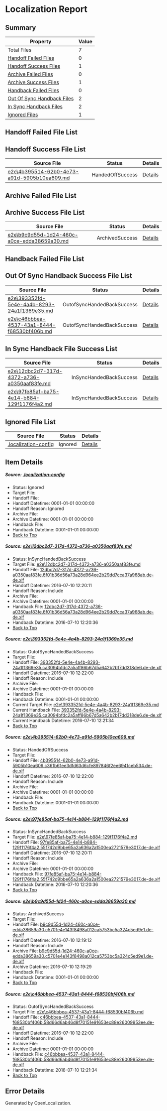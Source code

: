 # <a name='report-top'></a> Localization Report

## Summary
 Property | Value 
 -------- | ----- 
 Total Files | 7
[ Handoff Failed Files ](#handoff-failed-list)| 0
[ Handoff Success Files ](#handoff-success-list)| 1
[ Archive Failed Files ](#archive-failed-list)| 0
[ Archive Success Files ](#archive-success-list)| 1
[ Handback Failed Files ](#handback-failed-list)| 0
[ Out Of Sync Handback Files ](#outofsync-handback-success-list)| 2
[ In Sync Handback Files ](#insync-handback-success-list)| 2
[ Ignored Files ](#ignored-list)| 1

## <a name='handoff-failed-list'></a> Handoff Failed File List

## <a name='handoff-success-list'></a> Handoff Success File List
 Source File | Status | Details 
 ----------- | ------ | ------- 
 [e2e\4b395514-62b0-4e73-a91d-5905b10ea609.md](https://github.com/OpenLocalizationTestOrg/oltest/blob/7cd893088e6f188d4f05a0cc87d9954a3bc75190/e2e/4b395514-62b0-4e73-a91d-5905b10ea609.md) | HandedOffSuccess | [Details](#46e770f6cd669ced9ce7718ace76f7e664ba8bee3)

## <a name='archive-failed-list'></a> Archive Failed File List

## <a name='archive-success-list'></a> Archive Success File List
 Source File | Status | Details 
 ----------- | ------ | ------- 
 [e2e\b9c9d55d-1d24-460c-a0ce-edda38659a30.md](https://github.com/OpenLocalizationTestOrg/oltest/blob/51853b2fd55f923be021989c40e11d330fd8e140/e2e/b9c9d55d-1d24-460c-a0ce-edda38659a30.md) | ArchivedSuccess | [Details](#a6e31e15bb11eebfcf3f4748cef6f61d585424905)

## <a name='handback-failed-list'></a> Handback Failed File List

## <a name='outofsync-handback-success-list'></a> Out Of Sync Handback Success File List
 Source File | Status | Details 
 ----------- | ------ | ------- 
 [e2e\393352fd-5e4e-4a4b-8293-24a1f1369e35.md](https://github.com/OpenLocalizationTestOrg/oltest/blob/aa6e8cfdbbb3f5605ef71c8e1655d75cfdf963f6/e2e/393352fd-5e4e-4a4b-8293-24a1f1369e35.md) | OutofSyncHandedBackSuccess | [Details](#6eaa377f7c8690d00cd2ec527bcb0d4857e48d692)
 [e2e\c46bbbea-4537-43a1-8444-f68530bf406b.md](https://github.com/OpenLocalizationTestOrg/oltest/blob/42befc167e975e115a227ff5dfc82c7dad03a8c2/e2e/c46bbbea-4537-43a1-8444-f68530bf406b.md) | OutofSyncHandedBackSuccess | [Details](#da20fa2524bf2d690389a9c2a1f9380a38d482436)

## <a name='insync-handback-success-list'></a> In Sync Handback File Success List
 Source File | Status | Details 
 ----------- | ------ | ------- 
 [e2e\12dbc2d7-317d-4372-a736-a0350aaf83fe.md](https://github.com/OpenLocalizationTestOrg/oltest/blob/7dd3ee7b2e6f10d2284779ab5583cee1064e1944/e2e/12dbc2d7-317d-4372-a736-a0350aaf83fe.md) | InSyncHandedBackSuccess | [Details](#bf4be85aad9e7878263d6fd93f77f56197491aa71)
 [e2e\97fe85af-ba75-4e14-b884-129f1176f4a2.md](https://github.com/OpenLocalizationTestOrg/oltest/blob/7dd3ee7b2e6f10d2284779ab5583cee1064e1944/e2e/97fe85af-ba75-4e14-b884-129f1176f4a2.md) | InSyncHandedBackSuccess | [Details](#c60551f912d67c3bc67604817881ff2cac2212e14)

## <a name='ignored-list'></a> Ignored File List
 Source File | Status | Details 
 ----------- | ------ | ------- 
 [.localization-config](https://github.com/OpenLocalizationTestOrg/oltest/blob/aa6e8cfdbbb3f5605ef71c8e1655d75cfdf963f6/.localization-config) | Ignored | [Details](#3d4f252ac210baf56311d7e97dcc2db10974dbd20)

## Item Details
##### <a name='3d4f252ac210baf56311d7e97dcc2db10974dbd20'></a> Source: [.localization-config](https://github.com/OpenLocalizationTestOrg/oltest/blob/aa6e8cfdbbb3f5605ef71c8e1655d75cfdf963f6/.localization-config)
* Status: Ignored
* Target File: 
* Handoff File: 
* Handoff Datetime: 0001-01-01 00:00:00
* Handoff Reason: Ignored
* Archive File: 
* Archive Datetime: 0001-01-01 00:00:00
* Handback File: 
* Handback Datetime: 0001-01-01 00:00:00
* [Back to Top](#report-top)

##### <a name='bf4be85aad9e7878263d6fd93f77f56197491aa71'></a> Source: [e2e\12dbc2d7-317d-4372-a736-a0350aaf83fe.md](https://github.com/OpenLocalizationTestOrg/oltest/blob/7dd3ee7b2e6f10d2284779ab5583cee1064e1944/e2e/12dbc2d7-317d-4372-a736-a0350aaf83fe.md)
* Status: InSyncHandedBackSuccess
* Target File: [e2e\12dbc2d7-317d-4372-a736-a0350aaf83fe.md](https://github.com/OpenLocalizationTestOrg/oltest-dede-fly/blob/81d125b369fc5cb156c7c434fbedac1ea95c81c7/e2e/12dbc2d7-317d-4372-a736-a0350aaf83fe.md)
* Handoff File: [12dbc2d7-317d-4372-a736-a0350aaf83fe.6f01b36d56a73a28d964ee2b29dd7cca37a968ab.de-de.xlf](https://github.com/OpenLocalizationTestOrg/olhandoff-e2e/blob/2b20cb967dcdcf598315b286b5252a5d36fe211f/ol-handoff/OpenLocalizationTestOrg/oltest-dede-fly/ci/12dbc2d7-317d-4372-a736-a0350aaf83fe.6f01b36d56a73a28d964ee2b29dd7cca37a968ab.de-de.xlf)
* Handoff Datetime: 2016-07-10 12:20:11
* Handoff Reason: Include
* Archive File: 
* Archive Datetime: 0001-01-01 00:00:00
* Handback File: [12dbc2d7-317d-4372-a736-a0350aaf83fe.6f01b36d56a73a28d964ee2b29dd7cca37a968ab.de-de.xlf](https://github.com/OpenLocalizationTestOrg/olhandback-e2e/blob/a70f3b68cc3f13db4c49f93ae3875e06c7775269/ol-handback/OpenLocalizationTestOrg/oltest-dede-fly/ci/12dbc2d7-317d-4372-a736-a0350aaf83fe.6f01b36d56a73a28d964ee2b29dd7cca37a968ab.de-de.xlf)
* Handback Datetime: 2016-07-10 12:20:36
* [Back to Top](#report-top)

##### <a name='6eaa377f7c8690d00cd2ec527bcb0d4857e48d692'></a> Source: [e2e\393352fd-5e4e-4a4b-8293-24a1f1369e35.md](https://github.com/OpenLocalizationTestOrg/oltest/blob/aa6e8cfdbbb3f5605ef71c8e1655d75cfdf963f6/e2e/393352fd-5e4e-4a4b-8293-24a1f1369e35.md)
* Status: OutofSyncHandedBackSuccess
* Target File: 
* Handoff File: [393352fd-5e4e-4a4b-8293-24a1f1369e35.ca3094bfdc2a5aff86b67d5a642b2b17dd318de6.de-de.xlf](https://github.com/OpenLocalizationTestOrg/olhandoff-e2e/blob/d8158fb1f1ae19b4a5412a940ad5a32daab1e65f/ol-handoff/OpenLocalizationTestOrg/oltest-dede-fly/ci/mt/393352fd-5e4e-4a4b-8293-24a1f1369e35.ca3094bfdc2a5aff86b67d5a642b2b17dd318de6.de-de.xlf)
* Handoff Datetime: 2016-07-10 12:22:00
* Handoff Reason: Include
* Archive File: 
* Archive Datetime: 0001-01-01 00:00:00
* Handback File: 
* Handback Datetime: 0001-01-01 00:00:00
* Current Target File: [e2e\393352fd-5e4e-4a4b-8293-24a1f1369e35.md](https://github.com/OpenLocalizationTestOrg/oltest-dede-fly/blob/a8a0e1ed3ca8c0f2a7bf2076d31b67d2f39f8169/e2e/393352fd-5e4e-4a4b-8293-24a1f1369e35.md)
* Current Handback File: [393352fd-5e4e-4a4b-8293-24a1f1369e35.ca3094bfdc2a5aff86b67d5a642b2b17dd318de6.de-de.xlf](https://github.com/OpenLocalizationTestOrg/olhandback-e2e/blob/f1db0ce55a666de89b570b6e2a8b6421bef3d0da/ol-handback/OpenLocalizationTestOrg/oltest-dede-fly/ci/ht/393352fd-5e4e-4a4b-8293-24a1f1369e35.ca3094bfdc2a5aff86b67d5a642b2b17dd318de6.de-de.xlf)
* Current Handback Datetime: 2016-07-10 12:21:34
* [Back to Top](#report-top)

##### <a name='46e770f6cd669ced9ce7718ace76f7e664ba8bee3'></a> Source: [e2e\4b395514-62b0-4e73-a91d-5905b10ea609.md](https://github.com/OpenLocalizationTestOrg/oltest/blob/7cd893088e6f188d4f05a0cc87d9954a3bc75190/e2e/4b395514-62b0-4e73-a91d-5905b10ea609.md)
* Status: HandedOffSuccess
* Target File: 
* Handoff File: [4b395514-62b0-4e73-a91d-5905b10ea609.c361b61ee3dfd63d6cfe897846f2ee6941ceb534.de-de.xlf](https://github.com/OpenLocalizationTestOrg/olhandoff-e2e/blob/d8158fb1f1ae19b4a5412a940ad5a32daab1e65f/ol-handoff/OpenLocalizationTestOrg/oltest-dede-fly/ci/mt/4b395514-62b0-4e73-a91d-5905b10ea609.c361b61ee3dfd63d6cfe897846f2ee6941ceb534.de-de.xlf)
* Handoff Datetime: 2016-07-10 12:22:00
* Handoff Reason: Include
* Archive File: 
* Archive Datetime: 0001-01-01 00:00:00
* Handback File: 
* Handback Datetime: 0001-01-01 00:00:00
* [Back to Top](#report-top)

##### <a name='c60551f912d67c3bc67604817881ff2cac2212e14'></a> Source: [e2e\97fe85af-ba75-4e14-b884-129f1176f4a2.md](https://github.com/OpenLocalizationTestOrg/oltest/blob/7dd3ee7b2e6f10d2284779ab5583cee1064e1944/e2e/97fe85af-ba75-4e14-b884-129f1176f4a2.md)
* Status: InSyncHandedBackSuccess
* Target File: [e2e\97fe85af-ba75-4e14-b884-129f1176f4a2.md](https://github.com/OpenLocalizationTestOrg/oltest-dede-fly/blob/81d125b369fc5cb156c7c434fbedac1ea95c81c7/e2e/97fe85af-ba75-4e14-b884-129f1176f4a2.md)
* Handoff File: [97fe85af-ba75-4e14-b884-129f1176f4a2.55f742d9bbe65a2a636a2a1500ea2721579e3017.de-de.xlf](https://github.com/OpenLocalizationTestOrg/olhandoff-e2e/blob/2b20cb967dcdcf598315b286b5252a5d36fe211f/ol-handoff/OpenLocalizationTestOrg/oltest-dede-fly/ci/97fe85af-ba75-4e14-b884-129f1176f4a2.55f742d9bbe65a2a636a2a1500ea2721579e3017.de-de.xlf)
* Handoff Datetime: 2016-07-10 12:20:11
* Handoff Reason: Include
* Archive File: 
* Archive Datetime: 0001-01-01 00:00:00
* Handback File: [97fe85af-ba75-4e14-b884-129f1176f4a2.55f742d9bbe65a2a636a2a1500ea2721579e3017.de-de.xlf](https://github.com/OpenLocalizationTestOrg/olhandback-e2e/blob/a70f3b68cc3f13db4c49f93ae3875e06c7775269/ol-handback/OpenLocalizationTestOrg/oltest-dede-fly/ci/97fe85af-ba75-4e14-b884-129f1176f4a2.55f742d9bbe65a2a636a2a1500ea2721579e3017.de-de.xlf)
* Handback Datetime: 2016-07-10 12:20:36
* [Back to Top](#report-top)

##### <a name='a6e31e15bb11eebfcf3f4748cef6f61d585424905'></a> Source: [e2e\b9c9d55d-1d24-460c-a0ce-edda38659a30.md](https://github.com/OpenLocalizationTestOrg/oltest/blob/51853b2fd55f923be021989c40e11d330fd8e140/e2e/b9c9d55d-1d24-460c-a0ce-edda38659a30.md)
* Status: ArchivedSuccess
* Target File: 
* Handoff File: [b9c9d55d-1d24-460c-a0ce-edda38659a30.c5701e4e143f8498a012ca5753bc5a324c5ed9e1.de-de.xlf](https://github.com/OpenLocalizationTestOrg/olhandoff-e2e/blob/6d2771c4392ed54c4e3b87b17131f12cb536e85e/ol-handoff/OpenLocalizationTestOrg/oltest-dede-fly/ci/ht/b9c9d55d-1d24-460c-a0ce-edda38659a30.c5701e4e143f8498a012ca5753bc5a324c5ed9e1.de-de.xlf)
* Handoff Datetime: 2016-07-10 12:19:12
* Handoff Reason: Include
* Archive File: [b9c9d55d-1d24-460c-a0ce-edda38659a30.c5701e4e143f8498a012ca5753bc5a324c5ed9e1.de-de.xlf](https://github.com/OpenLocalizationTestOrg/olhandoff-e2e/blob/2847dbc99b414c3413f1b341e08d18753320ef46/ol-archive/OpenLocalizationTestOrg/oltest-dede-fly/ci/ht/b9c9d55d-1d24-460c-a0ce-edda38659a30.c5701e4e143f8498a012ca5753bc5a324c5ed9e1.de-de.xlf)
* Archive Datetime: 2016-07-10 12:19:29
* Handback File: 
* Handback Datetime: 0001-01-01 00:00:00
* [Back to Top](#report-top)

##### <a name='da20fa2524bf2d690389a9c2a1f9380a38d482436'></a> Source: [e2e\c46bbbea-4537-43a1-8444-f68530bf406b.md](https://github.com/OpenLocalizationTestOrg/oltest/blob/42befc167e975e115a227ff5dfc82c7dad03a8c2/e2e/c46bbbea-4537-43a1-8444-f68530bf406b.md)
* Status: OutofSyncHandedBackSuccess
* Target File: [e2e\c46bbbea-4537-43a1-8444-f68530bf406b.md](https://github.com/OpenLocalizationTestOrg/oltest-dede-fly/blob/a8a0e1ed3ca8c0f2a7bf2076d31b67d2f39f8169/e2e/c46bbbea-4537-43a1-8444-f68530bf406b.md)
* Handoff File: [c46bbbea-4537-43a1-8444-f68530bf406b.58d66d6ab46d8f70151e91653ec88e26009953ee.de-de.xlf](https://github.com/OpenLocalizationTestOrg/olhandoff-e2e/blob/d8158fb1f1ae19b4a5412a940ad5a32daab1e65f/ol-handoff/OpenLocalizationTestOrg/oltest-dede-fly/ci/mt/c46bbbea-4537-43a1-8444-f68530bf406b.58d66d6ab46d8f70151e91653ec88e26009953ee.de-de.xlf)
* Handoff Datetime: 2016-07-10 12:22:00
* Handoff Reason: Include
* Archive File: 
* Archive Datetime: 0001-01-01 00:00:00
* Handback File: [c46bbbea-4537-43a1-8444-f68530bf406b.58d66d6ab46d8f70151e91653ec88e26009953ee.de-de.xlf](https://github.com/OpenLocalizationTestOrg/olhandback-e2e/blob/f1db0ce55a666de89b570b6e2a8b6421bef3d0da/ol-handback/OpenLocalizationTestOrg/oltest-dede-fly/ci/ht/c46bbbea-4537-43a1-8444-f68530bf406b.58d66d6ab46d8f70151e91653ec88e26009953ee.de-de.xlf)
* Handback Datetime: 2016-07-10 12:21:34
* [Back to Top](#report-top)


## Error Details

Generated by OpenLocalization.
